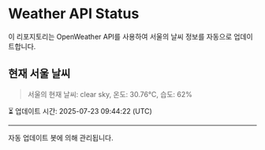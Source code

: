 
# Weather API Status

이 리포지토리는 OpenWeather API를 사용하여 서울의 날씨 정보를 자동으로 업데이트합니다.

## 현재 서울 날씨
> 서울의 현재 날씨: clear sky, 온도: 30.76°C, 습도: 62%

⏳ 업데이트 시간: 2025-07-23 09:44:22 (UTC)

---
자동 업데이트 봇에 의해 관리됩니다.
